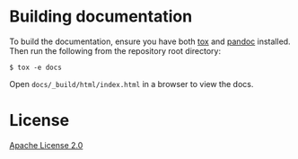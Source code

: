 # Building documentation

To build the documentation, ensure you have both [tox](https://tox.readthedocs.io) and [pandoc](https://github.com/jgm/pandoc/releases/) installed.
Then run the following from the repository root directory:

```
$ tox -e docs
```

Open `docs/_build/html/index.html` in a browser to view the docs.

# License

[Apache License 2.0](../LICENSE)
